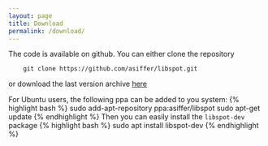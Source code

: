 ```yaml
---
layout: page
title: Download
permalink: /download/
---
```


The code is available on github. You can either clone the repository
```
	git clone https://github.com/asiffer/libspot.git
```
or download the last version archive <a href="https://github.com/asiffer/libspot/archive/master.zip">here</a>

For Ubuntu users, the following ppa can be added to you system:
{% highlight bash %}
	sudo add-apt-repository ppa:asiffer/libspot
	sudo apt-get update	
{% endhighlight %}
Then you can easily install the `libspot-dev` package 
{% highlight bash %}
	sudo apt install libspot-dev 
{% endhighlight %}
